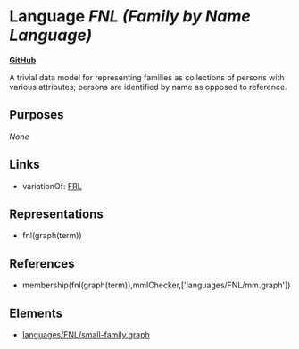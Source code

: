 # Language _FNL (Family by Name Language)_
**[GitHub](https://github.com/softlang/yas/blob/master/languages/FNL)**

A trivial data model for representing families as collections of persons with various attributes; persons are identified by name as opposed to reference.

## Purposes
_None_

## Links
* variationOf: [FRL](http://softlang.github.io/yas/languages/FRL.html)

## Representations
* fnl(graph(term))

## References
* membership(fnl(graph(term)),mmlChecker,['languages/FNL/mm.graph'])

## Elements
* [languages/FNL/small-family.graph](../files/languages-FNL-small-family.graph.md)
